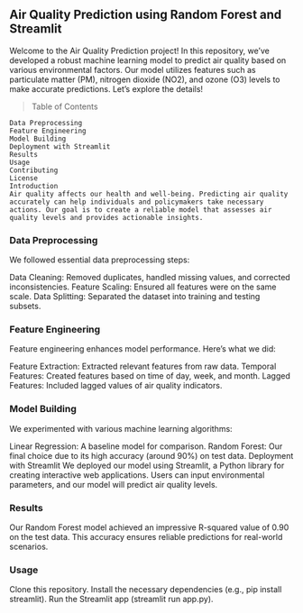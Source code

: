 

## Air Quality Prediction using Random Forest and Streamlit

Welcome to the Air Quality Prediction project! In this repository, we’ve developed a robust machine learning model to predict air quality based on various environmental factors. Our model utilizes features such as particulate matter (PM), nitrogen dioxide (NO2), and ozone (O3) levels to make accurate predictions. Let’s explore the details!

> Table of Contents
``` Introduction
Data Preprocessing
Feature Engineering
Model Building
Deployment with Streamlit
Results
Usage
Contributing
License
Introduction
Air quality affects our health and well-being. Predicting air quality accurately can help individuals and policymakers take necessary actions. Our goal is to create a reliable model that assesses air quality levels and provides actionable insights.
```
### Data Preprocessing
We followed essential data preprocessing steps:

Data Cleaning: Removed duplicates, handled missing values, and corrected inconsistencies.
Feature Scaling: Ensured all features were on the same scale.
Data Splitting: Separated the dataset into training and testing subsets.

### Feature Engineering
Feature engineering enhances model performance. Here’s what we did:

Feature Extraction: Extracted relevant features from raw data.
Temporal Features: Created features based on time of day, week, and month.
Lagged Features: Included lagged values of air quality indicators.
### Model Building
We experimented with various machine learning algorithms:

Linear Regression: A baseline model for comparison.
Random Forest: Our final choice due to its high accuracy (around 90%) on test data.
Deployment with Streamlit
We deployed our model using Streamlit, a Python library for creating interactive web applications. Users can input environmental parameters, and our model will predict air quality levels.

### Results
Our Random Forest model achieved an impressive R-squared value of 0.90 on the test data. This accuracy ensures reliable predictions for real-world scenarios.

### Usage
Clone this repository.
Install the necessary dependencies (e.g., pip install streamlit).
Run the Streamlit app (streamlit run app.py).
